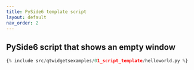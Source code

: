 ```yaml
---
title: PySide6 template script
layout: default
nav_order: 2
---
```


## PySide6 script that shows an empty window

```python
{% include src/qtwidgetsexamples/01_script_template/helloworld.py %}
```
